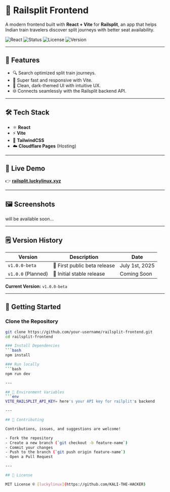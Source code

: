 # 🚂 Railsplit Frontend

A modern frontend built with **React + Vite** for **Railsplit**, an app that helps Indian train travelers discover split journeys with better seat availability.

![React](https://img.shields.io/badge/Built%20With-React%20%26%20Vite-blue?style=for-the-badge)
![Status](https://img.shields.io/badge/Status-Beta-yellow?style=for-the-badge)
![License](https://img.shields.io/badge/License-MIT-blue?style=for-the-badge)
![Version](https://img.shields.io/badge/Version-v1.0.0--beta-orange?style=for-the-badge)

---

## 🎯 Features

- 🔍 Search optimized split train journeys.
- 🚀 Super fast and responsive with Vite.
- 🎨 Clean, dark-themed UI with intuitive UX.
- 🌐 Connects seamlessly with the Railsplit backend API.

---

## 🛠️ Tech Stack

- ⚛️ **React**
- ⚡ **Vite**
- 🎨 **TailwindCSS**
- ☁️ **Cloudflare Pages** (Hosting)

---

## 🚀 Live Demo

👉 **[railsplit.luckylinux.xyz](https://railsplit.luckylinux.xyz)**

---

## 🖼️ Screenshots
will be available soon...

---

## 🗒️ Version History

| Version            | Description                       |       Date       |
|--------------------|-----------------------------------|------------------|
| `v1.0.0-beta`      | 🚀 First public beta release      |  July 1st, 2025  |
| `v1.0.0` (Planned) | 🎉 Initial stable release         |    Coming Soon   |

**Current Version:** `v1.0.0-beta`

---

## 🚀 Getting Started

### Clone the Repository
```bash
git clone https://github.com/your-username/railsplit-frontend.git
cd railsplit-frontend

### Install Dependencies
```bash
npm install

### Run locally
```bash
npm run dev

---

## 🔑 Environment Variables
```env
VITE_RAILSPLIT_API_KEY= here's your API key for railplit's backend

---

## 🤝 Contributing

Contributions, issues, and suggestions are welcome!

- Fork the repository
- Create a new branch (`git checkout -b feature-name`)
- Commit your changes
- Push to the branch (`git push origin feature-name`)
- Open a Pull Request

---

## 📜 License

MIT License © [luckylinux](https://github.com/KALI-THE-HACKER)
